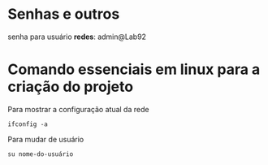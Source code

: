 <h1>Senhas e outros</h1>

senha para usuário <b>redes</b>: admin@Lab92

<h1> Comando essenciais em <b>linux</b> para a criação do projeto </h1>

Para mostrar a configuração atual da rede

```
ifconfig -a
```

Para mudar de usuário

```
su nome-do-usuário
```
